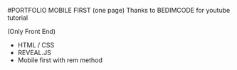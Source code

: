 #PORTFOLIO MOBILE FIRST (one page)
Thanks to BEDIMCODE for youtube tutorial

(Only Front End)

- HTML / CSS
- REVEAL.JS
- Mobile first with rem method